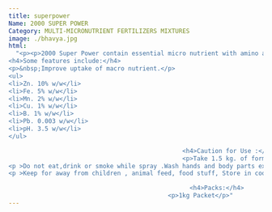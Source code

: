 ```yaml
---
title: superpower
Name: 2000 SUPER POWER
Category: MULTI-MICRONUTRIENT FERTILIZERS MIXTURES
image: ./bhavya.jpg
html:
  "<p><p>2000 Super Power contain essential micro nutrient with amino acid in quantities that ensure balance nutrition for healthy growth and development of plants. It is compatible with most sprayable agrochemical.</p>
<h4>Some features include:</h4>
<p>&nbsp;Improve uptake of macro nutrient.</p>
<ul>
<li>Zn. 10% w/w</li>
<li>Fe. 5% w/w</li>
<li>Mn. 2% w/w</li>
<li>Cu. 1% w/w</li>
<li>B. 1% w/w</li>
<li>Pb. 0.003 w/w</li>
<li>pH. 3.5 w/w</li>
</ul>

                                                <h4>Caution for Use :</h4>
                                                <p>Take 1.5 kg. of formulation and mix it in 100kg, Sand/Soil/FYM/vermin-compost, which ever is avail earlier and timely and broad cast it over one acre of land .</p>
<p >Do not eat,drink or smoke while spray .Wash hands and body parts exposed to during with soap and water.</p>
<p >Keep for away from children , animal feed, food stuff, Store in cool and dry place. Destory empty containers .Do not use empty containers for storage of food,grains and animal feed.</p>

                                                  <h4>Packs:</h4>      
                                            <p>1kg Packet</p>"
---
```

